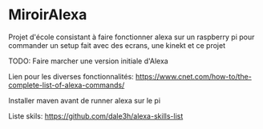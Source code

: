 # MiroirAlexa
Projet d'école consistant à faire fonctionner alexa sur un raspberry pi pour commander un setup fait avec des ecrans, une kinekt et ce projet

TODO: Faire marcher une version initiale d'Alexa

Lien pour les diverses fonctionnalités:
https://www.cnet.com/how-to/the-complete-list-of-alexa-commands/

Installer maven avant de runner alexa sur le pi

Liste skils: https://github.com/dale3h/alexa-skills-list
